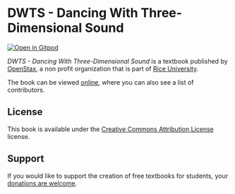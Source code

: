 # DWTS - Dancing With Three-Dimensional Sound

[![Open in Gitpod](https://gitpod.io/button/open-in-gitpod.svg)](https://gitpod.io/from-referrer/)

_DWTS - Dancing With Three-Dimensional Sound_ is a textbook published by [OpenStax](https://openstax.org/), a non profit organization that is part of [Rice University](https://www.rice.edu/).

The book can be viewed [online](https://github.com/cnx-user-books/cnxbook-dwts-dancing-with-three-dimensional-sound/releases/latest), where you can also see a list of contributors.

## License
This book is available under the [Creative Commons Attribution License](./LICENSE) license.

## Support
If you would like to support the creation of free textbooks for students, your [donations are welcome](https://riceconnect.rice.edu/donation/support-openstax-banner).
